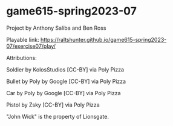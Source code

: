 # game615-spring2023-07
 
Project by Anthony Saliba and Ben Ross

Playable link: https://raltshunter.github.io/game615-spring2023-07/exercise07/play/

Attributions:

Soldier by KolosStudios [CC-BY] via Poly Pizza

Bullet by Poly by Google [CC-BY] via Poly Pizza

Car by Poly by Google [CC-BY] via Poly Pizza

Pistol by Zsky [CC-BY] via Poly Pizza

"John Wick" is the property of Lionsgate.
